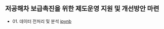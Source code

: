## 저공해차 보급촉진을 위한 제도운영 지원 및 개선방안 마련
- 01\. 데이터 전처리 및 분석 [ipynb](https://github.com/kbjung/wabotech/blob/main/low_gas_vehicle/analysis.ipynb)
